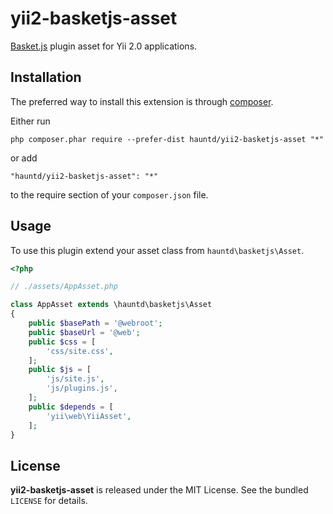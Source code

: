 yii2-basketjs-asset
==========================
[Basket.js](https://addyosmani.github.io/basket.js/) plugin asset for Yii 2.0 applications.

Installation
------------

The preferred way to install this extension is through [composer](http://getcomposer.org/download/).

Either run

```
php composer.phar require --prefer-dist hauntd/yii2-basketjs-asset "*"
```

or add

```
"hauntd/yii2-basketjs-asset": "*"
```

to the require section of your `composer.json` file.


Usage
-----
To use this plugin extend your asset class from `hauntd\basketjs\Asset`.

```php
<?php

// ./assets/AppAsset.php

class AppAsset extends \hauntd\basketjs\Asset
{
    public $basePath = '@webroot';
    public $baseUrl = '@web';
    public $css = [
        'css/site.css',
    ];
    public $js = [
        'js/site.js',
        'js/plugins.js',
    ];
    public $depends = [
        'yii\web\YiiAsset',
    ];
}
```

License
-------

**yii2-basketjs-asset** is released under the MIT License. See the bundled `LICENSE` for details.